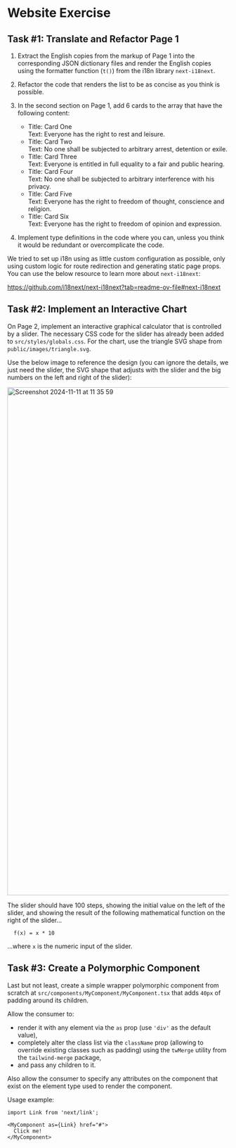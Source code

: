 # Website Exercise

## Task #1: Translate and Refactor Page 1

1.  Extract the English copies from the markup of Page 1 into the corresponding JSON dictionary files and render the English copies using the formatter function (`t()`) from the i18n library `next-i18next`.
2.  Refactor the code that renders the list to be as concise as you think is possible.
3.  In the second section on Page 1, add 6 cards to the array that have the following content:

    - Title: Card One<br />Text: Everyone has the right to rest and leisure.
    - Title: Card Two<br />Text: No one shall be subjected to arbitrary arrest, detention or exile.
    - Title: Card Three<br />Text: Everyone is entitled in full equality to a fair and public hearing.
    - Title: Card Four<br />Text: No one shall be subjected to arbitrary interference with his privacy.
    - Title: Card Five<br />Text: Everyone has the right to freedom of thought, conscience and religion.
    - Title: Card Six<br />Text: Everyone has the right to freedom of opinion and expression.

4.  Implement type definitions in the code where you can, unless you think it would be redundant or overcomplicate the code.

We tried to set up i18n using as little custom configuration as possible, only using custom logic for route redirection and generating static page props. You can use the below resource to learn more about `next-i18next`:

https://github.com/i18next/next-i18next?tab=readme-ov-file#next-i18next

## Task #2: Implement an Interactive Chart

On Page 2, implement an interactive graphical calculator that is controlled by a slider. The necessary CSS code for the slider has already been added to `src/styles/globals.css`. For the chart, use the triangle SVG shape from `public/images/triangle.svg`.

Use the below image to reference the design (you can ignore the details, we just need the slider, the SVG shape that adjusts with the slider and the big numbers on the left and right of the slider):

<p>
  <img width="1155" alt="Screenshot 2024-11-11 at 11 35 59" src="https://github.com/user-attachments/assets/98a83a0f-c253-4ea4-b317-cf6c4660895e">
</p>

The slider should have 100 steps, showing the initial value on the left of the slider, and showing the result of the following mathematical function on the right of the slider...

```
  f(x) = x * 10
```

...where `x` is the numeric input of the slider.

## Task #3: Create a Polymorphic Component

Last but not least, create a simple wrapper polymorphic component from scratch at `src/components/MyComponent/MyComponent.tsx` that adds `40px` of padding around its children.

Allow the consumer to:

- render it with any element via the `as` prop (use `'div'` as the default value),
- completely alter the class list via the `className` prop (allowing to override existing classes such as padding) using the `twMerge` utility from the `tailwind-merge` package,
- and pass any children to it.

Also allow the consumer to specify any attributes on the component that exist on the element type used to render the component.

Usage example:

```tsx
import Link from 'next/link';

<MyComponent as={Link} href="#">
  Click me!
</MyComponent>
```
